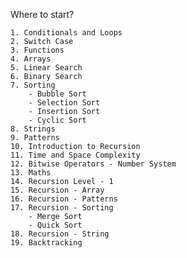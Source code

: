 Where to start?
    
    1. Conditionals and Loops
    2. Switch Case
    3. Functions
    4. Arrays
    5. Linear Search
    6. Binary Search
    7. Sorting
        - Bubble Sort
        - Selection Sort
        - Insertion Sort
        - Cyclic Sort
    8. Strings
    9. Patterns
    10. Introduction to Recursion
    11. Time and Space Complexity
    12. Bitwise Operators - Number System
    13. Maths
    14. Recursion Level - 1
    15. Recursion - Array
    16. Recursion - Patterns
    17. Recursion - Sorting
        - Merge Sort
        - Quick Sort
    18. Recursion - String
    19. Backtracking
